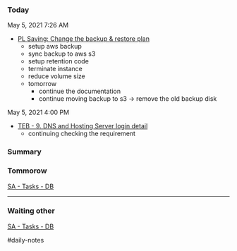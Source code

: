 ### Today

May 5, 2021 7:26 AM

-   [PL Saving: Change the backup & restore plan](https://www.notion.so/PL-Saving-Change-the-backup-restore-plan-e34bcc3e1de9491f87591b1a628c1416)
    -   setup aws backup
    -   sync backup to aws s3
    -   setup retention code
    -   terminate instance
    -   reduce volume size
    -   tomorrow
        -   continue the documentation
        -   continue moving backup to s3 → remove the old backup disk

May 5, 2021 4:00 PM

-   [TEB - 9. DNS and Hosting Server login detail](https://www.notion.so/TEB-9-DNS-and-Hosting-Server-login-detail-b4fff330ce3a41c29307049cdda01ada)
    -   continuing checking the requirement

### Summary

### Tommorow

[SA - Tasks - DB](https://www.notion.so/c5c549c0b0c741caa93268af0f657ac2)

---

### Waiting other

[SA - Tasks - DB](https://www.notion.so/2332ac39ba44436f973c53bf031e73b8)

#daily-notes